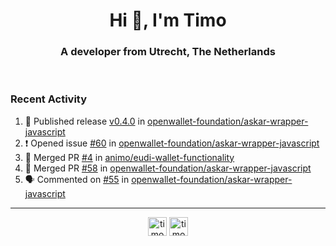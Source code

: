 <h1 align="center">Hi 👋, I'm Timo</h1>
<h3 align="center">A developer from Utrecht, The Netherlands</h3>
<br/>
<!-- https://github.com/rahuldkjain/github-profile-readme-generator --!>

<!--  <p align="left"><img src="https://github-readme-stats.vercel.app/api?username=timoglastra&show_icons=true&count_private=true&" alt="timoglastra" /></p> --!>

<!--
Github language stats
<p align="left"><img src="https://github-readme-stats.vercel.app/api/top-langs/?username=timoglastra&layout=compact" alt="timoglastra" /><p>
-->

<!-- Codestats language stats -->
<!-- <p align="left"><img src="https://codestats-readme.vercel.app/api/top-langs/?username=timoglastra&layout=compact&language_count=12" alt="timoglastra" /><p>    --!>
  
<h3>Recent Activity</h3>

<!--START_SECTION:activity-->
1. 🚀 Published release [v0.4.0](https://github.com/openwallet-foundation/askar-wrapper-javascript/releases/tag/v0.4.0) in [openwallet-foundation/askar-wrapper-javascript](https://github.com/openwallet-foundation/askar-wrapper-javascript)
2. ❗ Opened issue [#60](https://github.com/openwallet-foundation/askar-wrapper-javascript/issues/60) in [openwallet-foundation/askar-wrapper-javascript](https://github.com/openwallet-foundation/askar-wrapper-javascript)
3. 🎉 Merged PR [#4](https://github.com/animo/eudi-wallet-functionality/pull/4) in [animo/eudi-wallet-functionality](https://github.com/animo/eudi-wallet-functionality)
4. 🎉 Merged PR [#58](https://github.com/openwallet-foundation/askar-wrapper-javascript/pull/58) in [openwallet-foundation/askar-wrapper-javascript](https://github.com/openwallet-foundation/askar-wrapper-javascript)
5. 🗣 Commented on [#55](https://github.com/openwallet-foundation/askar-wrapper-javascript/pull/55#issuecomment-3302034431) in [openwallet-foundation/askar-wrapper-javascript](https://github.com/openwallet-foundation/askar-wrapper-javascript)
<!--END_SECTION:activity-->

---

<p align="center">
<a href="https://twitter.com/timoglastra" target="blank"><img align="center" src="https://cdn.jsdelivr.net/npm/simple-icons@3.0.1/icons/twitter.svg" alt="timoglastra" height="30" width="30" /></a>
<a href="https://linkedin.com/in/timoglastra" target="blank"><img align="center" src="https://cdn.jsdelivr.net/npm/simple-icons@3.0.1/icons/linkedin.svg" alt="timoglastra" height="30" width="30" /></a>
</p>



